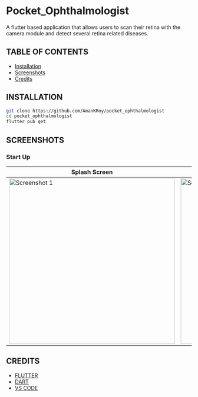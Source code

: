# Pocket_Ophthalmologist
A flutter based application that allows users to scan their retina with the camera module and detect several retina related diseases.


##  TABLE OF CONTENTS

- [Installation](#installation)
- [Screenshots](#screenshots)
- [Credits](#credits)

## INSTALLATION

```bash
git clone https://github.com/AmanKRoy/pocket_ophthalmologist
cd pocket_ophthalmologist
flutter pub get
```

## SCREENSHOTS

### Start Up





| Splash Screen | SignIn Page | SignUp Page |
| --- | --- | --- |
|  <img src="./assets/Splah.png" alt="Screenshot 1" height=450>  | <img src="./assets/Login.png" alt="Screenshot 2" height=450> | <img src="./assets/Register.png" alt="Screenshot 3" height=450> |


## CREDITS

- [FLUTTER](https://flutter.dev/)
- [DART](https://dart.dev/)
- [VS CODE](https://code.visualstudio.com/)
